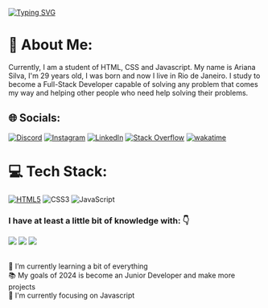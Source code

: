 <!-- //HEADER// -->
[![Typing SVG](https://readme-typing-svg.herokuapp.com?font=Kanit&color=414141&background=FFFFFF00&vCenter=true&lines=%F0%9F%91%8B+Hello+World!!;%E2%98%95+My+name+is+Ariana+Martins+;Welcome+to+my+GitHub+Profile)](https://git.io/typing-svg)

# 💫 About Me:
Currently, I am a student of HTML, CSS and Javascript. My name is Ariana Silva, I'm 29 years old, I was born and now I live in Rio de Janeiro.
  I study to become a Full-Stack Developer capable of solving any problem that comes my way and helping other people who need help solving their problems.


## 🌐 Socials:
[![Discord](https://img.shields.io/badge/Discord-%237289DA.svg?logo=discord&logoColor=white)](https) [![Instagram](https://img.shields.io/badge/Instagram-%23E4405F.svg?logo=Instagram&logoColor=white)](https://instagram.com/martins__ari) [![LinkedIn](https://img.shields.io/badge/LinkedIn-%230077B5.svg?logo=linkedin&logoColor=white)](https://linkedin.com/in/souarianasilva) [![Stack Overflow](https://img.shields.io/badge/-Stackoverflow-FE7A16?logo=stack-overflow&logoColor=white)](https:) [![wakatime](https://wakatime.com/badge/user/bbd7934c-a4c4-4b31-b008-4c6c2dd2da70.svg)](https:)

# 💻 Tech Stack:
[![HTML5](https://img.shields.io/badge/html5-orange?style=flat-square&logo=html5&logoColor=white)](#) ![CSS3](https://img.shields.io/badge/css3-%231572B6.svg?style=flat-square&logo=css3&logoColor=white) ![JavaScript](https://img.shields.io/badge/javascript-gray?style=flat-square&logo=javascript&logoColor=yellow) 

### I have at least a little bit of knowledge with: 👇
<p>
<img src="https://img.shields.io/badge/HTML5-E34F26?style=for-the-badge&logo=html5&logoColor=white">
<img src="https://img.shields.io/badge/CSS3-1572B6?style=for-the-badge&logo=css3&logoColor=white">
<img src="https://img.shields.io/badge/JavaScript-F7DF1E?style=for-the-badge&logo=javascript&logoColor=black">
</p>

<br>
🌱 I’m currently learning a bit of everything 
<br>
📚 My goals of 2024 is become an Junior Developer and make more projects
<br>
📙 I'm currently focusing on Javascript


